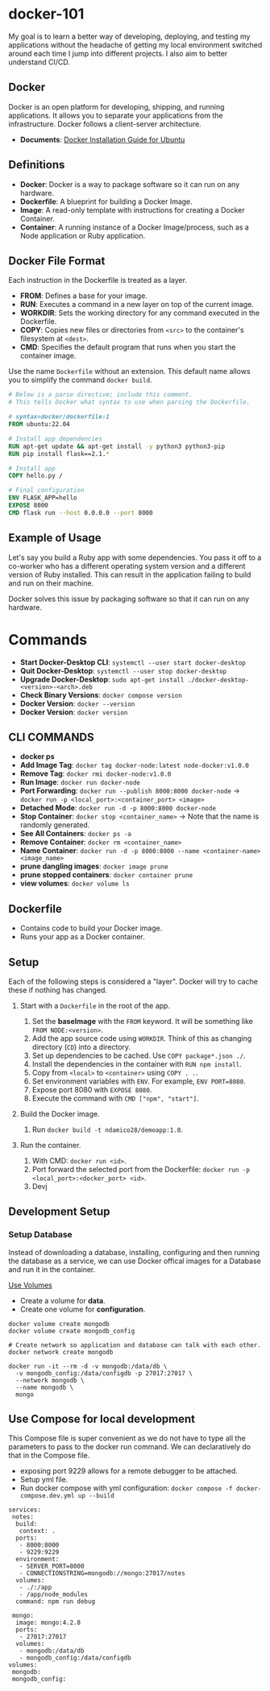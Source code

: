 # docker-101

My goal is to learn a better way of developing, deploying, and testing my applications without the headache of getting my local environment switched around each time I jump into different projects. I also aim to better understand CI/CD.

## Docker

Docker is an open platform for developing, shipping, and running applications. It allows you to separate your applications from the infrastructure. Docker follows a client-server architecture.

- **Documents**: [Docker Installation Guide for Ubuntu](https://docs.docker.com/desktop/install/ubuntu/)

## Definitions

- **Docker**: Docker is a way to package software so it can run on any hardware.
- **Dockerfile**: A blueprint for building a Docker Image.
- **Image**: A read-only template with instructions for creating a Docker Container.
- **Container**: A running instance of a Docker Image/process, such as a Node application or Ruby application.

## Docker File Format

Each instruction in the Dockerfile is treated as a layer.

- **FROM**: Defines a base for your image.
- **RUN**: Executes a command in a new layer on top of the current image.
- **WORKDIR**: Sets the working directory for any command executed in the Dockerfile.
- **COPY**: Copies new files or directories from `<src>` to the container's filesystem at `<dest>`.
- **CMD**: Specifies the default program that runs when you start the container image.

Use the name `Dockerfile` without an extension. This default name allows you to simplify the command `docker build`.

```Dockerfile
# Below is a parse directive; include this comment.
# This tells Docker what syntax to use when parsing the Dockerfile.

# syntax=docker/dockerfile:1
FROM ubuntu:22.04

# Install app dependencies
RUN apt-get update && apt-get install -y python3 python3-pip
RUN pip install flask==2.1.*

# Install app
COPY hello.py /

# Final configuration
ENV FLASK_APP=hello
EXPOSE 8000
CMD flask run --host 0.0.0.0 --port 8000
```

## Example of Usage

Let's say you build a Ruby app with some dependencies. You pass it off to a co-worker who has a different operating system version and a different version of Ruby installed. This can result in the application failing to build and run on their machine.

Docker solves this issue by packaging software so that it can run on any hardware.

# Commands

- **Start Docker-Desktop CLI**: `systemctl --user start docker-desktop`
- **Quit Docker-Desktop**: `systemctl --user stop docker-desktop`
- **Upgrade Docker-Desktop**: `sudo apt-get install ./docker-desktop-<version>-<arch>.deb`
- **Check Binary Versions**: `docker compose version`
- **Docker Version**: `docker --version`
- **Docker Version**: `docker version`

## CLI COMMANDS

- **docker ps**
- **Add Image Tag**: `docker tag docker-node:latest node-docker:v1.0.0`
- **Remove Tag**: `docker rmi docker-node:v1.0.0`
- **Run Image**: `docker run docker-node`
- **Port Forwarding**: `docker run --publish 8000:8000 docker-node` -> `docker run -p <local_port>:<container_port> <image>`
- **Detached Mode**: `docker run -d -p 8000:8000 docker-node`
- **Stop Container**: `docker stop <container_name>` -> Note that the name is randomly generated.
- **See All Containers**: `docker ps -a`
- **Remove Container**: `docker rm <container_name>`
- **Name Container**: `docker run -d -p 8000:8000 --name <container-name> <image_name>`
- **prune dangling images**: `docker image prune`
- **prune stopped containers**: `docker container prune`
- **view volumes**: `docker volume ls`

## Dockerfile

- Contains code to build your Docker image.
- Runs your app as a Docker container.

## Setup

Each of the following steps is considered a "layer". Docker will try to cache these if nothing has changed.

1. Start with a `Dockerfile` in the root of the app.

   1. Set the **baseImage** with the `FROM` keyword. It will be something like `FROM NODE:<version>`.
   2. Add the app source code using `WORKDIR`. Think of this as changing directory (`CD`) into a directory.
   3. Set up dependencies to be cached. Use `COPY package*.json ./`.
   4. Install the dependencies in the container with `RUN npm install`.
   5. Copy from `<local>` to `<container>` using `COPY . .`.
   6. Set environment variables with `ENV`. For example, `ENV PORT=8080`.
   7. Expose port 8080 with `EXPOSE 8080`.
   8. Execute the command with `CMD ["npm", "start"]`.

2. Build the Docker image.

   1. Run `docker build -t ndamico28/demoapp:1.0`.

3. Run the container.
   1. With CMD: `docker run <id>`.
   2. Port forward the selected port from the Dockerfile: `docker run -p <local_port>:<docker_port> <id>`.
   3. Devj

## Development Setup

### Setup Database

Instead of downloading a database, installing, configuring and then running the database as a service, we can
use Docker offical images for a Database and run it in the container.

[Use Volumes](https://docs.docker.com/storage/volumes/)

- Create a volume for **data**.
- Create one volume for **configuration**.

```
docker volume create mongodb
docker volume create mongodb_config

# Create network so application and database can talk with each other.
docker network create mongodb

docker run -it --rm -d -v mongodb:/data/db \
  -v mongodb_config:/data/configdb -p 27017:27017 \
  --network mongodb \
  --name mongodb \
  mongo
```

## Use Compose for local development

This Compose file is super convenient as we do not have to type all the parameters to pass to the docker run command. We can declaratively do that in the Compose file.

- exposing port 9229 allows for a remote debugger to be attached.
- Setup yml file.
- Run docker compose with yml configuration: `docker compose -f docker-compose.dev.yml up --build`

```ymlversion: '3.8'
services:
 notes:
  build:
   context: .
  ports:
   - 8000:8000
   - 9229:9229
  environment:
   - SERVER_PORT=8000
   - CONNECTIONSTRING=mongodb://mongo:27017/notes
  volumes:
   - ./:/app
   - /app/node_modules
  command: npm run debug

 mongo:
  image: mongo:4.2.8
  ports:
   - 27017:27017
  volumes:
   - mongodb:/data/db
   - mongodb_config:/data/configdb
volumes:
 mongodb:
 mongodb_config:

```
